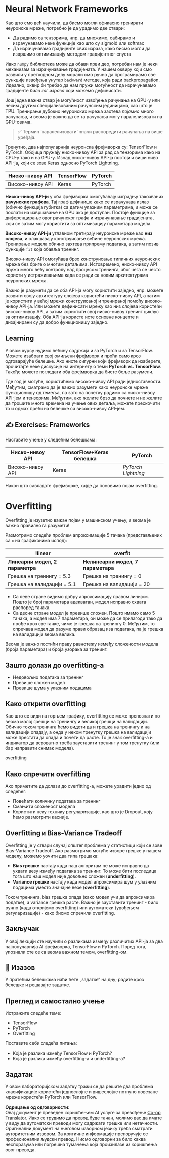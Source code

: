 <!--
CO_OP_TRANSLATOR_METADATA:
{
  "original_hash": "b5466bcedc3c75aa35476270362f626a",
  "translation_date": "2025-07-09T16:37:47+00:00",
  "source_file": "15-rag-and-vector-databases/data/frameworks.md",
  "language_code": "sr"
}
-->
# Neural Network Frameworks

Као што смо већ научили, да бисмо могли ефикасно тренирати неуронске мреже, потребно је да урадимо две ствари:

* Да радимо са тензорима, нпр. да множимо, сабирамо и израчунавамо неке функције као што су sigmoid или softmax
* Да израчунавамо градијенте свих израза, како бисмо могли да извршимо оптимизацију методом градијентног спуста

Иако `numpy` библиотека може да обави први део, потребан нам је неки механизам за израчунавање градијената. У нашем оквиру који смо развили у претходном делу морали смо ручно да програмирамо све функције извођења унутар `backward` методе, која ради backpropagation. Идеално, оквир би требао да нам пружи могућност да израчунавамо градијенте *било ког израза* који можемо дефинисати.

Још једна важна ствар је могућност извођења рачунања на GPU-у или неким другим специјализованим рачунским јединицама, као што је TPU. Тренирање дубоких неуронских мрежа захтева *појамно* много рачунања, и веома је важно да се та рачунања могу паралелизовати на GPU-овима.

> ✅ Термин 'паралелизовати' значи распоредити рачунања на више уређаја.

Тренутно, два најпопуларнија неуронска фрејмворка су: TensorFlow и PyTorch. Обојица пружају ниско-нивоу API за рад са тензорима како на CPU-у тако и на GPU-у. Изнад ниско-нивоу API-ја постоји и виши ниво API-ја, који се зове Keras односно PyTorch Lightning.

Ниско-нивоу API | TensorFlow | PyTorch  
--------------|-------------------------------------|--------------------------------  
Високо-нивоу API | Keras | PyTorch

**Ниско-нивоу API-ји** у оба фрејмворка омогућавају изградњу такозваних **рачунских графова**. Тај граф дефинише како се израчунава излаз (обично функција губитка) са датим улазним параметрима, и може се послати на извршавање на GPU ако је доступан. Постоје функције за диференцирање овог рачунског графа и израчунавање градијената, који се затим могу користити за оптимизацију параметара модела.

**Високо-нивоу API-ји** углавном третирају неуронске мреже као **низ слојева**, и олакшавају конструисање већине неуронских мрежа. Тренирање модела обично захтева припрему података, а затим позив функције `fit` која обавља тренинг.

Високо-нивоу API омогућава брзо конструисање типичних неуронских мрежа без бриге о многим детаљима. Истовремено, ниско-нивоу API пружа много већу контролу над процесом тренинга, због чега се често користи у истраживањима када се ради са новим архитектурама неуронских мрежа.

Важно је разумети да се оба API-ја могу користити заједно, нпр. можете развити своју архитектуру слојева користећи ниско-нивоу API, а затим је користити у већој мрежи конструисаној и тренираној помоћу високо-нивоу API-ја. Или можете дефинисати мрежу као низ слојева користећи високо-нивоу API, а затим користити свој ниско-нивоу тренинг циклус за оптимизацију. Обa API-ја користе исте основне концепте и дизајнирани су да добро функционишу заједно.

## Learning

У овом курсу нудимо већину садржаја и за PyTorch и за TensorFlow. Можете изабрати свој омиљени фрејмворк и проћи само кроз одговарајуће белешке. Ако нисте сигурни који фрејмворк да изаберете, прочитајте неке дискусије на интернету о теми **PyTorch vs. TensorFlow**. Такође можете погледати оба фрејмворка да бисте боље разумели.

Где год је могуће, користићемо високо-нивоу API ради једноставности. Међутим, сматрамо да је важно разумети како неуронске мреже функционишу од темеља, па зато на почетку радимо са ниско-нивоу API-јем и тензорима. Међутим, ако желите брзо да почнете и не желите да трошите много времена на учење ових детаља, можете прескочити то и одмах прећи на белешке са високо-нивоу API-јем.

## ✍️ Exercises: Frameworks

Наставите учење у следећим белешкама:

Ниско-нивоу API | TensorFlow+Keras белешка | PyTorch  
--------------|-------------------------------------|--------------------------------  
Високо-нивоу API | Keras | *PyTorch Lightning*

Након што савладате фрејмворке, хајде да поновимо појам overfitting.

# Overfitting

Overfitting је изузетно важан појам у машинском учењу, и веома је важно правилно га разумети!

Размотримо следећи проблем апроксимације 5 тачака (представљених са `x` на графиконима испод):

!linear | overfit  
-------------------------|--------------------------  
**Линеарни модел, 2 параметра** | **Нелинеарни модел, 7 параметара**  
Грешка на тренингу = 5.3 | Грешка на тренингу = 0  
Грешка на валидацији = 5.1 | Грешка на валидацији = 20

* Са леве стране видимо добру апроксимацију правом линијом. Пошто је број параметара адекватан, модел исправно схвата распоред тачака.
* Са десне стране модел је превише сложен. Пошто имамо само 5 тачака, а модел има 7 параметара, он може да се прилагоди тако да прође кроз све тачке, чиме је грешка на тренингу 0. Међутим, то спречава модел да разуме прави образац иза података, па је грешка на валидацији веома велика.

Веома је важно постићи праву равнотежу између сложености модела (броја параметара) и броја узорака за тренинг.

## Зашто долази до overfitting-а

  * Недовољно података за тренинг
  * Превише сложен модел
  * Превише шума у улазним подацима

## Како открити overfitting

Као што се види на горњем графику, overfitting се може препознати по веома малој грешци на тренингу и великој грешци на валидацији. Обично током тренинга ћемо видети да и грешка на тренингу и на валидацији опадају, а онда у неком тренутку грешка на валидацији може престати да опада и почети да расте. То је знак overfitting-а и индикатор да вероватно треба зауставити тренинг у том тренутку (или бар направити снимак модела).

overfitting

## Како спречити overfitting

Ако приметите да долази до overfitting-а, можете урадити једно од следећег:

 * Повећати количину података за тренинг
 * Смањити сложеност модела
 * Користити неку технику регуларизације, као што је Dropout, коју ћемо размотрити касније.

## Overfitting и Bias-Variance Tradeoff

Overfitting је у ствари случај општег проблема у статистици који се зове Bias-Variance Tradeoff. Ако размотримо могуће изворе грешке у нашем моделу, можемо уочити два типа грешака:

* **Bias грешке** настају када наш алгоритам не може исправно да ухвати везу између података за тренинг. То може бити последица тога што наш модел није довољно сложен (**underfitting**).
* **Variance грешке** настају када модел апроксимира шум у улазним подацима уместо значајне везе (**overfitting**).

Током тренинга, bias грешка опада (како модел учи да апроксимира податке), а variance грешка расте. Важно је зауставити тренинг - било ручно (када откријемо overfitting) или аутоматски (увођењем регуларизације) - како бисмо спречили overfitting.

## Закључак

У овој лекцији сте научили о разликама између различитих API-ја за два најпопуларнија AI фрејмворка, TensorFlow и PyTorch. Поред тога, упознали сте се са веома важном темом, overfitting-ом.

## 🚀 Изазов

У пратећим белешкама наћи ћете „задатке“ на дну; радите кроз белешке и решавајте задатке.

## Преглед и самостално учење

Истражите следеће теме:

- TensorFlow  
- PyTorch  
- Overfitting

Поставите себи следећа питања:

- Која је разлика између TensorFlow и PyTorch?  
- Која је разлика између overfitting-а и underfitting-а?

## Задатак

У овом лабораторијском задатку тражи се да решите два проблема класификације користећи једнослојне и вишеслојне потпуно повезане мреже користећи PyTorch или TensorFlow.

**Одрицање од одговорности**:  
Овај документ је преведен коришћењем AI услуге за превођење [Co-op Translator](https://github.com/Azure/co-op-translator). Иако се трудимо да превод буде тачан, молимо вас да имате у виду да аутоматски преводи могу садржати грешке или нетачности. Оригинални документ на његовом изворном језику треба сматрати ауторитетним извором. За критичне информације препоручује се професионални људски превод. Нисмо одговорни за било каква неспоразума или погрешна тумачења која произилазе из коришћења овог превода.